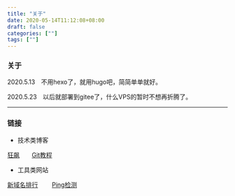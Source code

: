 ```yaml
---
title: "关于"
date: 2020-05-14T11:12:08+08:00
draft: false
categories: [""]
tags: [""]
---
```


### 关于

2020.5.13　不用hexo了，就用hugo吧，简简单单就好。

2020.5.23　以后就部署到gitee了，什么VPS的暂时不想再折腾了。

---

### 链接

+ 技术类博客

[狂飙](https://networm.me/)　　[Git教程](https://www.liaoxuefeng.com/wiki/896043488029600)

+ 工具类网站

[新域名排行](https://namestat.org/) 　　[Ping检测](http://ping.chinaz.com/)

